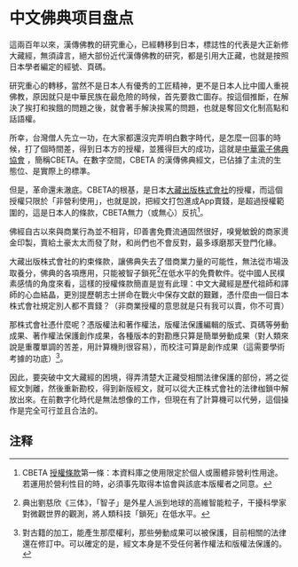 ﻿# 中文佛典项目盘点

這兩百年以來，漢傳佛教的研究重心，已經轉移到日本，標誌性的代表是大正新修大藏經，無須諱言，絕大部份近代漢傳佛教的研究，都是引用大正藏，也就是按照日本學者編定的經號、頁碼。

研究重心的轉移，當然不是日本人有優秀的工匠精神，更不是日本人比中國人重視佛教，原因就只是中華民族在最危險的時候，首先要救亡圖存。按這個推斷，在解決了挨打和挨餓的問題之後，就會著手解決挨罵的問題，也就是奪回文化制高點和話語權。

所幸，台灣僧人先立一功，在大家都還沒完弄明白數字時代，是怎麼一回事的時候，打了個時間差，得到日本方的授權，並獲得巨大的成功，這就是[中華電子佛典協會](https://www.cbeta.org) ，簡稱CBETA。在數字空間，CBETA 的漢傳佛典經文，已佔據了主流的生態位、是實際上的標準。

但是，革命還未澈底。CBETA的根基，是日本[大藏出版株式會社](https://www.daizoshuppan.jp)的授權，而這個授權只限於「非營利使用」，也就是說，把經文打包進成App賣錢，是超過授權範圍的，這是日本人的條款，CBETA無力（或無心）反抗[^1]。

佛經自古以來與商業行為並不相背，印善書免費流通固然很好，嗅覺敏銳的商家燙金印製，賣給土豪太太而發了財，和尚們也不會反對，最多琢磨那天登門化緣。

大藏出版株式會社的約束條款，讓佛典失去了借商業力量的可能性，無法從市場汲取養分，佛典的各項應用，只能被智子鎖死[^2]在低水平的免費軟件。從中國人民樸素感情的角度來看，這樣的授權條款簡直是豈有此理：中文大藏經是歷代祖師和譯師的心血結晶，更別提歷朝志士拼命在戰火中保存文獻的艱難，憑什麼由一個日本株式會社規定別人都不賣錢？（非商業授權的意思就是只有我可以賣，你不可賣）

那株式會社憑什麼呢？憑版權法和著作權法，版權法保護編輯的版式、頁碼等勞動成果、著作權法保護創作成果，各種版本的對勘應只算是簡單勞動成果（對人類來說是重覆單調的苦差，用計算機則很容易），而校注可算是創作成果（這需要學術考據的功底）[^3]。

因此，要突破中文大藏經的困境，得弄清楚大正藏受相關法律保護的部份，將之從經文剝離，然後重新勘校，得到新版經文，就可以從大正株式會社的法律枷鎖中解放出來。在前數字化時代是無法想像的工作，但現在有了計算機可以代勞，這個操作是完全可行並且合法的。

## 注释
[^1]: CBETA [授權條款](https://www.cbeta.org/copyright.php)第一條：本資料庫之使用限定於個人或團體非營利性用途。若運用於營利性目的時，必須事先取得本協會與該底本版權者之同意。 

[^2]: 典出劉慈欣《三体》，「智子」是外星人派到地球的高維智能粒子，干擾科學家對微觀世界的觀測，將人類科技「鎖死」在低水平。

[^3]: 對古籍的加工，能產生那麼權利，那些勞動成果可以被保護，目前相關的法律還在修訂中。可以確定的是，經文本身是不受任何著作權法和版權法保護的。